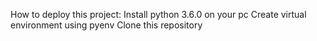 How to deploy this project:
Install python 3.6.0 on your pc
Create virtual environment using pyenv
Clone this repository
